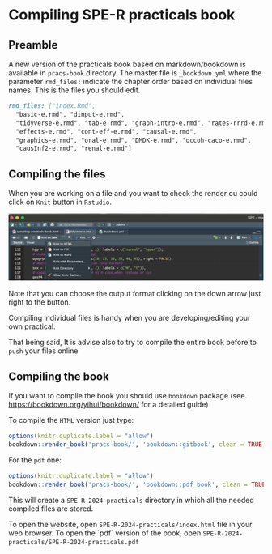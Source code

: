 Compiling SPE-R practicals book
=====================

## Preamble

A new version of the practicals book based on markdown/bookdown is available in `pracs-book` directory. The master file is `_bookdown.yml` where the parameter `rmd_files:` indicate the chapter order based on individual files names. This is the files you should edit.

```markdown
rmd_files: ["index.Rmd", 
  "basic-e.rmd", "dinput-e.rmd",
  "tidyverse-e.rmd", "tab-e.rmd", "graph-intro-e.rmd", "rates-rrrd-e.rmd",
  "effects-e.rmd", "cont-eff-e.rmd", "causal-e.rmd",
  "graphics-e.rmd", "oral-e.rmd", "DMDK-e.rmd", "occoh-caco-e.rmd",
  "causInf2-e.rmd", "renal-e.rmd"]
```

## Compiling the files

When you are working on a file and you want to check the render ou could click on `Knit` button in `Rstudio`.

![](SPE_git-quick_start-images/compiling-practicals-book-001.png)

Note that you can choose the output format clicking on the down arrow just right to the button.

Compiling individual files is handy when you are developing/editing your own practical.

That being said, It is advise also to try to compile the entire book before to `push` your files online

## Compiling the book

If you want to compile the book you should use `bookdown` package (see. <https://bookdown.org/yihui/bookdown/> for a detailed guide)

To compile the `HTML` version just type:

```r 
options(knitr.duplicate.label = "allow")
bookdown::render_book('pracs-book/', 'bookdown::gitbook', clean = TRUE, new_session = TRUE)
```

For the `pdf` one:

```r
options(knitr.duplicate.label = "allow")
bookdown::render_book('pracs-book/', 'bookdown::pdf_book', clean = TRUE, new_session = TRUE)
```

This will create a `SPE-R-2024-practicals` directory in which all the needed compiled files are stored.

To open the website, open `SPE-R-2024-practicals/index.html` file in your web browser. To open the \`pdf\` version of the book, open `SPE-R-2024-practicals/SPE-R-2024-practicals.pdf`
